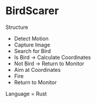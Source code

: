 # BirdScarer

Structure
* Detect Motion
* Capture Image
* Search for Bird
* Is Bird -> Calculate Coordinates
* Not Bird -> Return to Monitor
* Aim at Coordinates
* Fire
* Return to Monitor

Language = Rust
